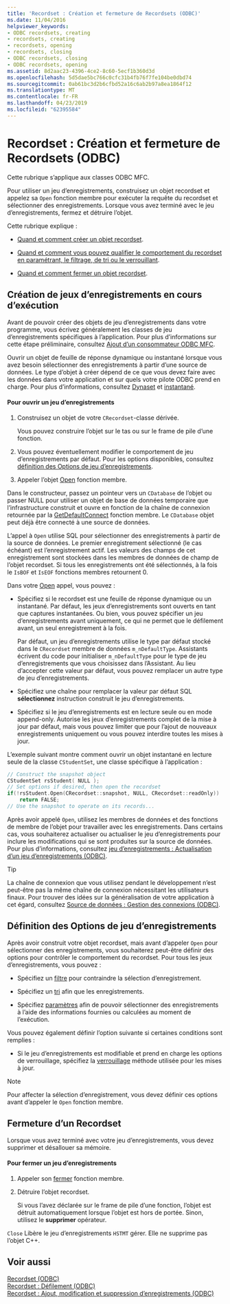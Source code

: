 ```yaml
---
title: 'Recordset : Création et fermeture de Recordsets (ODBC)'
ms.date: 11/04/2016
helpviewer_keywords:
- ODBC recordsets, creating
- recordsets, creating
- recordsets, opening
- recordsets, closing
- ODBC recordsets, closing
- ODBC recordsets, opening
ms.assetid: 8d2aac23-4396-4ce2-8c60-5ecf1b360d3d
ms.openlocfilehash: 5d5dae5bc766c0cfc31b4fb76f7fe104be0dbd74
ms.sourcegitcommit: 0ab61bc3d2b6cfbd52a16c6ab2b97a8ea1864f12
ms.translationtype: MT
ms.contentlocale: fr-FR
ms.lasthandoff: 04/23/2019
ms.locfileid: "62395584"
---
```

# <a name="recordset-creating-and-closing-recordsets-odbc"></a>Recordset : Création et fermeture de Recordsets (ODBC)

Cette rubrique s’applique aux classes ODBC MFC.

Pour utiliser un jeu d’enregistrements, construisez un objet recordset et appelez sa `Open` fonction membre pour exécuter la requête du recordset et sélectionner des enregistrements. Lorsque vous avez terminé avec le jeu d’enregistrements, fermez et détruire l’objet.

Cette rubrique explique :

- [Quand et comment créer un objet recordset](#_core_creating_recordsets_at_run_time).

- [Quand et comment vous pouvez qualifier le comportement du recordset en paramétrant, le filtrage, de tri ou le verrouillant](#_core_setting_recordset_options).

- [Quand et comment fermer un objet recordset](#_core_closing_a_recordset).

##  <a name="_core_creating_recordsets_at_run_time"></a> Création de jeux d’enregistrements en cours d’exécution

Avant de pouvoir créer des objets de jeu d’enregistrements dans votre programme, vous écrivez généralement les classes de jeu d’enregistrements spécifiques à l’application. Pour plus d’informations sur cette étape préliminaire, consultez [Ajout d’un consommateur ODBC MFC](../../mfc/reference/adding-an-mfc-odbc-consumer.md).

Ouvrir un objet de feuille de réponse dynamique ou instantané lorsque vous avez besoin sélectionner des enregistrements à partir d’une source de données. Le type d’objet à créer dépend de ce que vous devez faire avec les données dans votre application et sur quels votre pilote ODBC prend en charge. Pour plus d’informations, consultez [Dynaset](../../data/odbc/dynaset.md) et [instantané](../../data/odbc/snapshot.md).

#### <a name="to-open-a-recordset"></a>Pour ouvrir un jeu d’enregistrements

1. Construisez un objet de votre `CRecordset`-classe dérivée.

   Vous pouvez construire l’objet sur le tas ou sur le frame de pile d’une fonction.

1. Vous pouvez éventuellement modifier le comportement de jeu d’enregistrements par défaut. Pour les options disponibles, consultez [définition des Options de jeu d’enregistrements](#_core_setting_recordset_options).

1. Appeler l’objet [Open](../../mfc/reference/crecordset-class.md#open) fonction membre.

Dans le constructeur, passez un pointeur vers un `CDatabase` de l’objet ou passer NULL pour utiliser un objet de base de données temporaire que l’infrastructure construit et ouvre en fonction de la chaîne de connexion retournée par la [GetDefaultConnect](../../mfc/reference/crecordset-class.md#getdefaultconnect) fonction membre. Le `CDatabase` objet peut déjà être connecté à une source de données.

L’appel à `Open` utilise SQL pour sélectionner des enregistrements à partir de la source de données. Le premier enregistrement sélectionné (le cas échéant) est l’enregistrement actif. Les valeurs des champs de cet enregistrement sont stockées dans les membres de données de champ de l’objet recordset. Si tous les enregistrements ont été sélectionnés, à la fois le `IsBOF` et `IsEOF` fonctions membres retournent 0.

Dans votre [Open](../../mfc/reference/crecordset-class.md#open) appel, vous pouvez :

- Spécifiez si le recordset est une feuille de réponse dynamique ou un instantané. Par défaut, les jeux d’enregistrements sont ouverts en tant que captures instantanées. Ou bien, vous pouvez spécifier un jeu d’enregistrements avant uniquement, ce qui ne permet que le défilement avant, un seul enregistrement à la fois.

   Par défaut, un jeu d’enregistrements utilise le type par défaut stocké dans le `CRecordset` membre de données `m_nDefaultType`. Assistants écrivent du code pour initialiser `m_nDefaultType` pour le type de jeu d’enregistrements que vous choisissez dans l’Assistant. Au lieu d’accepter cette valeur par défaut, vous pouvez remplacer un autre type de jeu d’enregistrements.

- Spécifiez une chaîne pour remplacer la valeur par défaut SQL **sélectionnez** instruction construit le jeu d’enregistrements.

- Spécifiez si le jeu d’enregistrements est en lecture seule ou en mode append-only. Autorise les jeux d’enregistrements complet de la mise à jour par défaut, mais vous pouvez limiter que pour l’ajout de nouveaux enregistrements uniquement ou vous pouvez interdire toutes les mises à jour.

L’exemple suivant montre comment ouvrir un objet instantané en lecture seule de la classe `CStudentSet`, une classe spécifique à l’application :

```cpp
// Construct the snapshot object
CStudentSet rsStudent( NULL );
// Set options if desired, then open the recordset
if(!rsStudent.Open(CRecordset::snapshot, NULL, CRecordset::readOnly))
    return FALSE;
// Use the snapshot to operate on its records...
```

Après avoir appelé `Open`, utilisez les membres de données et des fonctions de membre de l’objet pour travailler avec les enregistrements. Dans certains cas, vous souhaiterez actualiser ou actualiser le jeu d’enregistrements pour inclure les modifications qui se sont produites sur la source de données. Pour plus d’informations, consultez [jeu d’enregistrements : Actualisation d’un jeu d’enregistrements (ODBC)](../../data/odbc/recordset-requerying-a-recordset-odbc.md).

> [!TIP]
>  La chaîne de connexion que vous utilisez pendant le développement n’est peut-être pas la même chaîne de connexion nécessitant les utilisateurs finaux. Pour trouver des idées sur la généralisation de votre application à cet égard, consultez [Source de données : Gestion des connexions (ODBC)](../../data/odbc/data-source-managing-connections-odbc.md).

##  <a name="_core_setting_recordset_options"></a> Définition des Options de jeu d’enregistrements

Après avoir construit votre objet recordset, mais avant d’appeler `Open` pour sélectionner des enregistrements, vous souhaiterez peut-être définir des options pour contrôler le comportement du recordset. Pour tous les jeux d’enregistrements, vous pouvez :

- Spécifiez un [filtre](../../data/odbc/recordset-filtering-records-odbc.md) pour contraindre la sélection d’enregistrement.

- Spécifiez un [tri](../../data/odbc/recordset-sorting-records-odbc.md) afin que les enregistrements.

- Spécifiez [paramètres](../../data/odbc/recordset-parameterizing-a-recordset-odbc.md) afin de pouvoir sélectionner des enregistrements à l’aide des informations fournies ou calculées au moment de l’exécution.

Vous pouvez également définir l’option suivante si certaines conditions sont remplies :

- Si le jeu d’enregistrements est modifiable et prend en charge les options de verrouillage, spécifiez la [verrouillage](../../data/odbc/recordset-locking-records-odbc.md) méthode utilisée pour les mises à jour.

> [!NOTE]
>  Pour affecter la sélection d’enregistrement, vous devez définir ces options avant d’appeler le `Open` fonction membre.

##  <a name="_core_closing_a_recordset"></a> Fermeture d’un Recordset

Lorsque vous avez terminé avec votre jeu d’enregistrements, vous devez supprimer et désallouer sa mémoire.

#### <a name="to-close-a-recordset"></a>Pour fermer un jeu d’enregistrements

1. Appeler son [fermer](../../mfc/reference/crecordset-class.md#close) fonction membre.

1. Détruire l’objet recordset.

   Si vous l’avez déclarée sur le frame de pile d’une fonction, l’objet est détruit automatiquement lorsque l’objet est hors de portée. Sinon, utilisez le **supprimer** opérateur.

`Close` Libère le jeu d’enregistrements `HSTMT` gérer. Elle ne supprime pas l’objet C++.

## <a name="see-also"></a>Voir aussi

[Recordset (ODBC)](../../data/odbc/recordset-odbc.md)<br/>
[Recordset : Défilement (ODBC)](../../data/odbc/recordset-scrolling-odbc.md)<br/>
[Recordset : Ajout, modification et suppression d’enregistrements (ODBC)](../../data/odbc/recordset-adding-updating-and-deleting-records-odbc.md)